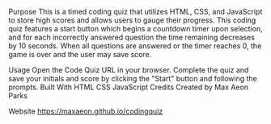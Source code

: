 Purpose
This is a timed coding quiz that utilizes HTML, CSS, and JavaScript to store high scores and allows users to gauge their progress. This coding quiz features a start button which begins a countdown timer upon selection, and for each incorrectly answered question the time remaining decreases by 10 seconds. When all questions are answered or the timer reaches 0, the game is over and the user may save score.

Usage
Open the Code Quiz URL in your browser.
Complete the quiz and save your initials and score by clicking the "Start" button and following the prompts.
Built With
HTML
CSS
JavaScript
Credits
Created by Max Aeon Parks

Website
https://maxaeon.github.io/codingquiz
